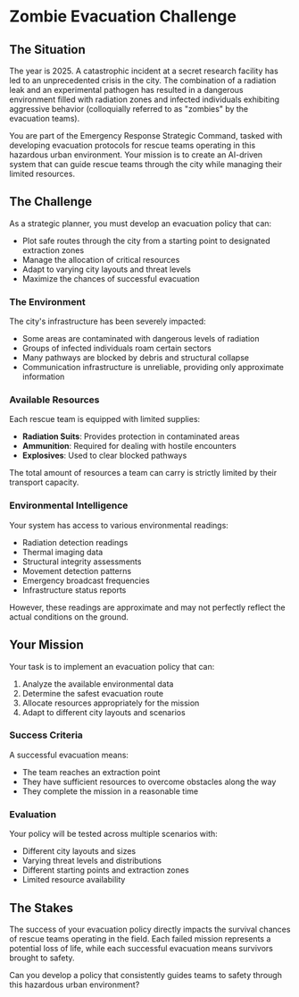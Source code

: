 # Zombie Evacuation Challenge

## The Situation

The year is 2025. A catastrophic incident at a secret research facility has led to an unprecedented crisis in the city. The combination of a radiation leak and an experimental pathogen has resulted in a dangerous environment filled with radiation zones and infected individuals exhibiting aggressive behavior (colloquially referred to as "zombies" by the evacuation teams).

You are part of the Emergency Response Strategic Command, tasked with developing evacuation protocols for rescue teams operating in this hazardous urban environment. Your mission is to create an AI-driven system that can guide rescue teams through the city while managing their limited resources.

## The Challenge

As a strategic planner, you must develop an evacuation policy that can:
- Plot safe routes through the city from a starting point to designated extraction zones
- Manage the allocation of critical resources
- Adapt to varying city layouts and threat levels
- Maximize the chances of successful evacuation

### The Environment

The city's infrastructure has been severely impacted:
- Some areas are contaminated with dangerous levels of radiation
- Groups of infected individuals roam certain sectors
- Many pathways are blocked by debris and structural collapse
- Communication infrastructure is unreliable, providing only approximate information

### Available Resources

Each rescue team is equipped with limited supplies:
- **Radiation Suits**: Provides protection in contaminated areas
- **Ammunition**: Required for dealing with hostile encounters
- **Explosives**: Used to clear blocked pathways

The total amount of resources a team can carry is strictly limited by their transport capacity.

### Environmental Intelligence

Your system has access to various environmental readings:
- Radiation detection readings
- Thermal imaging data
- Structural integrity assessments
- Movement detection patterns
- Emergency broadcast frequencies
- Infrastructure status reports

However, these readings are approximate and may not perfectly reflect the actual conditions on the ground.

## Your Mission

Your task is to implement an evacuation policy that can:
1. Analyze the available environmental data
2. Determine the safest evacuation route
3. Allocate resources appropriately for the mission
4. Adapt to different city layouts and scenarios

### Success Criteria

A successful evacuation means:
- The team reaches an extraction point
- They have sufficient resources to overcome obstacles along the way
- They complete the mission in a reasonable time

### Evaluation

Your policy will be tested across multiple scenarios with:
- Different city layouts and sizes
- Varying threat levels and distributions
- Different starting points and extraction zones
- Limited resource availability

## The Stakes

The success of your evacuation policy directly impacts the survival chances of rescue teams operating in the field. Each failed mission represents a potential loss of life, while each successful evacuation means survivors brought to safety.

Can you develop a policy that consistently guides teams to safety through this hazardous urban environment? 